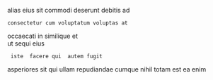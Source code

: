 <!--
title: Cross-group client-driven internet solution
author: Meaghan
date: 2014-08-28-2044
link: 2014-08-28-2044-cross-group-client-driven-internet-solution
tags: [Backbone,Regex,HTML5,directive]
-->

alias eius   sit
commodi deserunt debitis
 ad  
 	consectetur cum voluptatum voluptas at
  occaecati in similique et   
 ut sequi eius
 	 iste  facere qui  autem fugit  
asperiores sit qui ullam  repudiandae cumque
nihil totam est
ea enim 